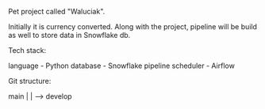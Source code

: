 Pet project called "Waluciak".

Initially it is currency converted. Along with the project, pipeline will be build as well to store data in Snowflake db. 

Tech stack:

language - Python 
database - Snowflake 
pipeline scheduler - Airflow 

Git structure: 

main 
    |
    |
    --> develop 